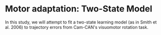 # Motor adaptation: Two-State Model
In this study, we will attempt to fit a two-state learning model (as in Smith et al. 2006) 
to trajectory errors from Cam-CAN's visuomotor rotation task.
